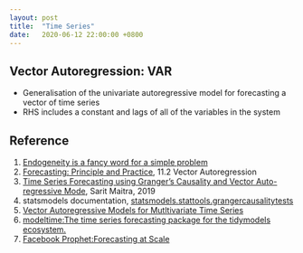 ```yaml
---
layout: post
title:  "Time Series"
date:   2020-06-12 22:00:00 +0800
---
```

## Vector Autoregression: VAR

- Generalisation of the univariate autoregressive model for forecasting a vector of time series
- RHS includes a constant and lags of all of the variables in the system

## Reference

1. [Endogeneity is a fancy word for a simple problem](http://people.bu.edu/tsimcoe/code/Endog-PDW.pdf)
2. [Forecasting: Principle and Practice](https://otexts.com/fpp2/VAR.html), 11.2 Vector Autoregression
3. [Time Series Forecasting using Granger’s Causality and Vector Auto-regressive Mode](https://towardsdatascience.com/granger-causality-and-vector-auto-regressive-model-for-time-series-forecasting-3226a64889a6), Sarit Maitra, 2019
4. statsmodels documentation, [statsmodels.stattools.grangercausalitytests](https://www.statsmodels.org/stable/generated/statsmodels.tsa.stattools.grangercausalitytests.html)
5. [Vector Autoregressive Models for Mutltivariate Time Series](https://www.notion.so/bobzeng/Vector-Autoregressive-Models-for-Multivariate-Time-Series-463538e0e3614facbe5d4823d189c26c)
6. [modeltime:The time series forecasting package for the tidymodels ecosystem.](https://github.com/business-science/modeltime)
7. [Facebook Prophet:Forecasting at Scale](https://www.notion.so/bobzeng/Forecasting-at-Scale-Facebook-Prophet-131dd6b2e8cd42e1bf3f05bb6af99630)
